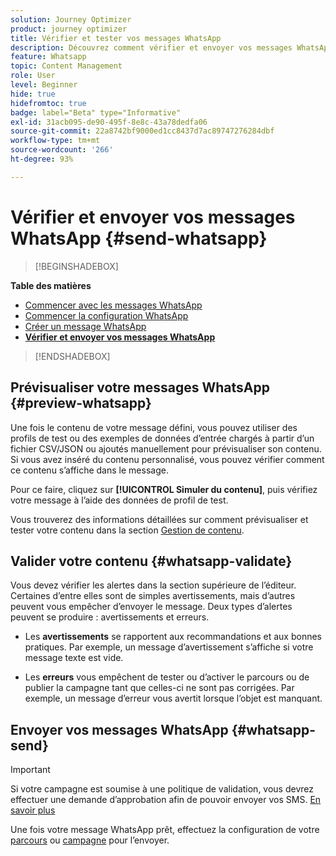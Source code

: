 ```yaml
---
solution: Journey Optimizer
product: journey optimizer
title: Vérifier et tester vos messages WhatsApp
description: Découvrez comment vérifier et envoyer vos messages WhatsApp dans Journey Optimizer.
feature: Whatsapp
topic: Content Management
role: User
level: Beginner
hide: true
hidefromtoc: true
badge: label="Beta" type="Informative"
exl-id: 31acb095-de90-495f-8e8c-43a78dedfa06
source-git-commit: 22a8742bf9000ed1cc8437d7ac89747276284dbf
workflow-type: tm+mt
source-wordcount: '266'
ht-degree: 93%

---
```


# Vérifier et envoyer vos messages WhatsApp {#send-whatsapp}

>[!BEGINSHADEBOX]

**Table des matières**

* [Commencer avec les messages WhatsApp](get-started-whatsapp.md)
* [Commencer la configuration WhatsApp ](whatsapp-configuration.md)
* [Créer un message WhatsApp](create-whatsapp.md)
* **[Vérifier et envoyer vos messages WhatsApp](send-whatsapp.md)**

>[!ENDSHADEBOX]

## Prévisualiser votre messages WhatsApp {#preview-whatsapp}

Une fois le contenu de votre message défini, vous pouvez utiliser des profils de test ou des exemples de données d’entrée chargés à partir d’un fichier CSV/JSON ou ajoutés manuellement pour prévisualiser son contenu. Si vous avez inséré du contenu personnalisé, vous pouvez vérifier comment ce contenu s’affiche dans le message.

Pour ce faire, cliquez sur **[!UICONTROL Simuler du contenu]**, puis vérifiez votre message à l’aide des données de profil de test.

Vous trouverez des informations détaillées sur comment prévisualiser et tester votre contenu dans la section [Gestion de contenu](../content-management/preview-test.md).

## Valider votre contenu {#whatsapp-validate}

Vous devez vérifier les alertes dans la section supérieure de l’éditeur. Certaines d’entre elles sont de simples avertissements, mais d’autres peuvent vous empêcher d’envoyer le message. Deux types d’alertes peuvent se produire : avertissements et erreurs.

* Les **avertissements** se rapportent aux recommandations et aux bonnes pratiques. Par exemple, un message d’avertissement s’affiche si votre message texte est vide.

* Les **erreurs** vous empêchent de tester ou d’activer le parcours ou de publier la campagne tant que celles-ci ne sont pas corrigées. Par exemple, un message d’erreur vous avertit lorsque l’objet est manquant.

## Envoyer vos messages WhatsApp {#whatsapp-send}

>[!IMPORTANT]
>
> Si votre campagne est soumise à une politique de validation, vous devrez effectuer une demande d’approbation afin de pouvoir envoyer vos SMS. [En savoir plus](../test-approve/gs-approval.md)

Une fois votre message WhatsApp prêt, effectuez la configuration de votre [parcours](../building-journeys/publishing-the-journey.md) ou [campagne](../campaigns/review-activate-campaign.md) pour l’envoyer.
